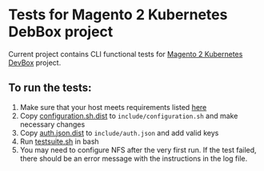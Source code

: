 # Tests for Magento 2 Kubernetes DebBox project

Current project contains CLI functional tests for [Magento 2 Kubernetes DevBox](https://github.com/magento/magento2-kubernetes-devbox) project.

## To run the tests:

 1. Make sure that your host meets requirements listed [here](https://github.com/magento/magento2-kubernetes-devbox#requirements)
 1. Copy [configuration.sh.dist](include/configuration.sh.dist) to `include/configuration.sh` and make necessary changes
 1. Copy [auth.json.dist](include/auth.json.dist) to `include/auth.json` and add valid keys
 1. Run [testsuite.sh](testsuite.sh) in bash
 1. You may need to configure NFS after the very first run. If the test failed, there should be an error message with the instructions in the log file.
